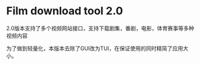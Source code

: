 # Film download tool 2.0

2.0版本支持了多个视频网站接口，支持下载剧集，番剧，电影，体育赛事等多种视频内容

为了做到轻量化，本版本去除了GUI改为TUI，在保证使用的同时精简了应用大小。